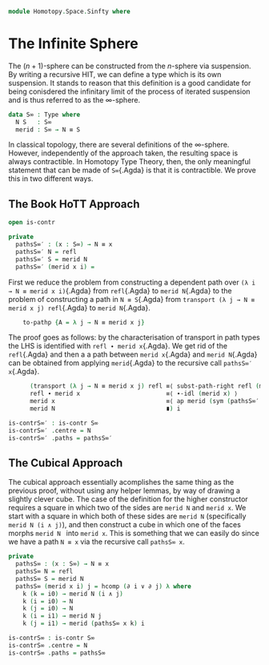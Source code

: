 <!--
```
open import 1Lab.Prelude
```
-->

```agda
module Homotopy.Space.Sinfty where
```

# The Infinite Sphere

The $(n+1)$-sphere can be constructed from the $n$-sphere via suspension.
By writing a recursive HIT, we can define a type which is its own
suspension. It stands to reason that this definition is a good
candidate for being conisdered the infinitary limit of the process of
iterated suspension and is thus referred to as the $\infty$-sphere.

```agda
data S∞ : Type where
  N S   : S∞
  merid : S∞ → N ≡ S
```

In classical topology, there are several definitions of the $\infty$-sphere.
However, independently of the approach taken, the resulting space is always
contractible. In Homotopy Type Theory, then, the only meaningful statement that
can be made of `S∞`{.Agda} is that it is contractible. We prove this in two
different ways.

## The Book HoTT Approach

```agda
open is-contr

private
  pathsS∞′ : (x : S∞) → N ≡ x
  pathsS∞′ N = refl
  pathsS∞′ S = merid N
  pathsS∞′ (merid x i) =
```

First we reduce the problem from constructing a dependent path over
`(λ i → N ≡ merid x i)`{.Agda} from `refl`{.Agda} to `merid N`{.Agda}
to the problem of constructing a path in `N ≡ S`{.Agda} from
`transport (λ j → N ≡ merid x j) refl`{.Agda} to `merid N`{.Agda}.

```agda
    to-pathp {A = λ j → N ≡ merid x j}
```

The proof goes as follows: by the characterisation of transport in path
types the LHS is identified with `refl ∙ merid x`{.Agda}. We get rid of
the `refl`{.Agda} and then a a path between `merid x`{.Agda} and `merid
N`{.Agda} can be obtained from applying `merid`{.Agda} to the recursive
call `pathsS∞′ x`{.Agda}.

```agda
      (transport (λ j → N ≡ merid x j) refl ≡⟨ subst-path-right refl (merid x) ⟩
      refl ∙ merid x                        ≡⟨ ∙-idl (merid x) ⟩
      merid x                               ≡⟨ ap merid (sym (pathsS∞′ x)) ⟩
      merid N                               ∎) i

is-contrS∞′ : is-contr S∞
is-contrS∞′ .centre = N
is-contrS∞′ .paths = pathsS∞′
```

## The Cubical Approach

The cubical approach essentially acomplishes the same thing as the previous
proof, without using any helper lemmas, by way of drawing a slightly clever
cube. The case of the definition for the higher constructor requires a
square in which two of the sides are `merid N` and `merid x`. We start with
a square in which both of these sides are `merid N` (specifically
`merid N (i ∧ j)`), and then construct a cube in which one of the faces morphs
`merid N ` into `merid x`. This is something that we can easily do since we
have a path `N ≡ x` via the recursive call `pathsS∞ x`.

```agda
private
  pathsS∞ : (x : S∞) → N ≡ x
  pathsS∞ N = refl
  pathsS∞ S = merid N
  pathsS∞ (merid x i) j = hcomp (∂ i ∨ ∂ j) λ where
    k (k = i0) → merid N (i ∧ j)
    k (i = i0) → N
    k (j = i0) → N
    k (i = i1) → merid N j
    k (j = i1) → merid (pathsS∞ x k) i

is-contrS∞ : is-contr S∞
is-contrS∞ .centre = N
is-contrS∞ .paths = pathsS∞
```
